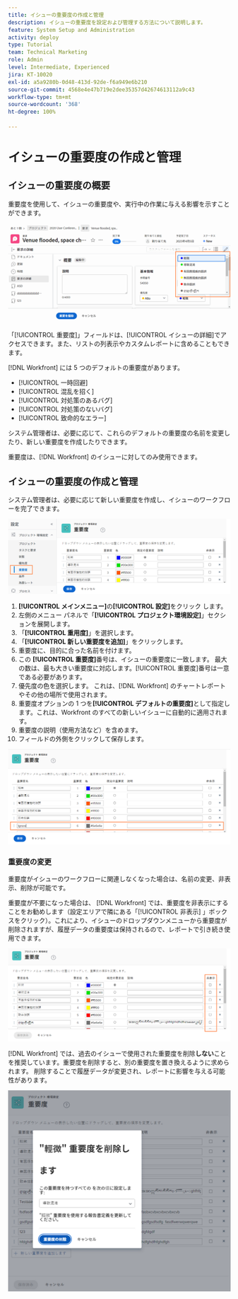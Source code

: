 ```yaml
---
title: イシューの重要度の作成と管理
description: イシューの重要度を設定および管理する方法について説明します。
feature: System Setup and Administration
activity: deploy
type: Tutorial
team: Technical Marketing
role: Admin
level: Intermediate, Experienced
jira: KT-10020
exl-id: a5a9280b-0d48-413d-92de-f6a949e6b210
source-git-commit: 4568e4e47b719e2dee35357d42674613112a9c43
workflow-type: tm+mt
source-wordcount: '368'
ht-degree: 100%

---
```


# イシューの重要度の作成と管理

## イシューの重要度の概要

重要度を使用して、イシューの重要度や、実行中の作業に与える影響を示すことができます。

![[!UICONTROL イシューの詳細]ウィンドウの重要度メニュー](assets/admin-fund-severity-issue-details.png)

「[!UICONTROL 重要度]」フィールドは、[!UICONTROL イシューの詳細]でアクセスできます。また、リストの列表示やカスタムレポートに含めることもできます。

[!DNL Workfront] には 5 つのデフォルトの重要度があります。

* [!UICONTROL 一時回避]
* [!UICONTROL 混乱を招く]
* [!UICONTROL 対処策のあるバグ]
* [!UICONTROL 対処策のないバグ]
* [!UICONTROL 致命的なエラー]

システム管理者は、必要に応じて、これらのデフォルトの重要度の名前を変更したり、新しい重要度を作成したりできます。

重要度は、[!DNL Workfront] のイシューに対してのみ使用できます。

## イシューの重要度の作成と管理

システム管理者は、必要に応じて新しい重要度を作成し、イシューのワークフローを完了できます。

![[!UICONTROL 設定]の重要度ページ](assets/admin-fund-severity-section.png)

1. **[!UICONTROL メインメニュー]**&#x200B;の&#x200B;**[!UICONTROL 設定]**&#x200B;をクリック します。
1. 左側のメニュー パネルで「**[!UICONTROL プロジェクト環境設定]**」セクションを展開します。
1. 「**[!UICONTROL 重用度]**」を選択します。
1. 「**[!UICONTROL 新しい重要度を追加]**」をクリックします。
1. 重要度に、目的に合った名前を付けます。
1. この **[!UICONTROL 重要度]**&#x200B;番号は、イシューの重要度に一致します。 最大の数は、最も大きい重要度に対応します。[!UICONTROL 重要度]番号は一意である必要があります。
1. 優先度の色を選択します。 これは、[!DNL Workfront] のチャートレポートやその他の場所で使用されます。
1. 重要度オプションの 1 つを&#x200B;**[!UICONTROL デフォルトの重要度]**&#x200B;として指定します。これは、Workfront のすべての新しいイシューに自動的に適用されます。
1. 重要度の説明（使用方法など）を含めます。
1. フィールドの外側をクリックして保存します。

![[!UICONTROL 重要度]リスト](assets/admin-fund-severity-new.png)

### 重要度の変更

重要度がイシューのワークフローに関連しなくなった場合は、名前の変更、非表示、削除が可能です。

重要度が不要になった場合は、 [!DNL Workfront] では、重要度を非表示にすることをお勧めします（設定エリアで隣にある「[!UICONTROL 非表示] 」ボックスをクリック）。これにより、イシューのドロップダウンメニューから重要度が削除されますが、履歴データの重要度は保持されるので、レポートで引き続き使用できます。

![設定の[!UICONTROL 重要度]ページで強調表示された列を非表示にする](assets/admin-fund-severity-hide.png)

[!DNL Workfront] では、過去のイシューで使用された重要度を削除&#x200B;**しない**&#x200B;ことを推奨しています。重要度を削除すると、別の重要度を置き換えるように求められます。 削除することで履歴データが変更され、レポートに影響を与える可能性があります。

![重要度ウィンドウを削除する](assets/admin-fund-severity-delete.png)

<!--
learn more URLs
Create and customize issue severities
Update issue severity
-->
